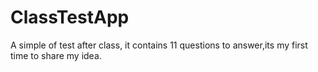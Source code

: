 # ClassTestApp
A simple of test after class, it contains 11 questions to answer,its my first time to share my idea.
